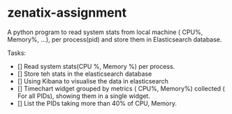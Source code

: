 # zenatix-assignment
A python program to read system stats from local machine ( CPU%, Memory%, …), per process(pid) and store them in Elasticsearch database.

Tasks:
- [] Read system stats(CPU %, Memory %) per process.
- [] Store teh stats in the elasticsearch database
- [] Using Kibana to visualise the data in elasticsearch
- [] Timechart widget grouped by metrics ( CPU%, Memory%) collected ( For all PIDs), showing them in a single widget.
- [] List the PIDs taking more than 40% of CPU, Memory.
